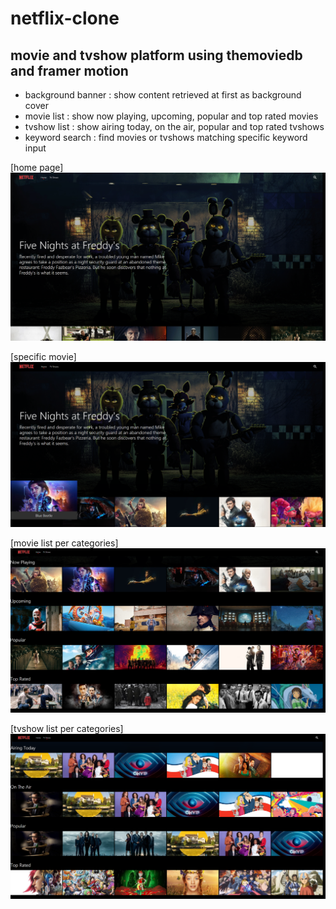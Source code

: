 # netflix-clone

## movie and tvshow platform using themoviedb and framer motion

-   background banner : show content retrieved at first as background cover
-   movie list : show now playing, upcoming, popular and top rated movies
-   tvshow list : show airing today, on the air, popular and top rated tvshows
-   keyword search : find movies or tvshows matching specific keyword input

[home page]
![Alt text](https://github.com/toweringcloud/netflix-clone/blob/main/demo/snapshot1.png?raw=true)

[specific movie]
![Alt text](https://github.com/toweringcloud/netflix-clone/blob/main/demo/snapshot2.png?raw=true)

[movie list per categories]
![Alt text](https://github.com/toweringcloud/netflix-clone/blob/main/demo/snapshot3.png?raw=true)

[tvshow list per categories]
![Alt text](https://github.com/toweringcloud/netflix-clone/blob/main/demo/snapshot4.png?raw=true)
